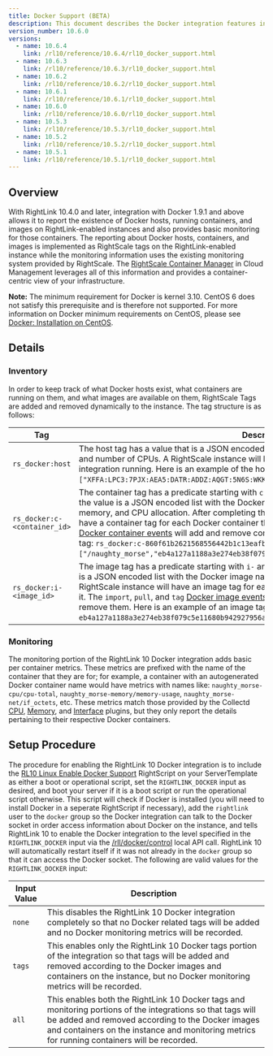 ```yaml
---
title: Docker Support (BETA)
description: This document describes the Docker integration features in RightLink 10.
version_number: 10.6.0
versions:
  - name: 10.6.4
    link: /rl10/reference/10.6.4/rl10_docker_support.html
  - name: 10.6.3
    link: /rl10/reference/10.6.3/rl10_docker_support.html
  - name: 10.6.2
    link: /rl10/reference/10.6.2/rl10_docker_support.html
  - name: 10.6.1
    link: /rl10/reference/10.6.1/rl10_docker_support.html
  - name: 10.6.0
    link: /rl10/reference/10.6.0/rl10_docker_support.html
  - name: 10.5.3
    link: /rl10/reference/10.5.3/rl10_docker_support.html
  - name: 10.5.2
    link: /rl10/reference/10.5.2/rl10_docker_support.html
  - name: 10.5.1
    link: /rl10/reference/10.5.1/rl10_docker_support.html
---
```


## Overview

With RightLink 10.4.0 and later, integration with Docker 1.9.1 and above allows it to report the existence of Docker
hosts, running containers, and images on RightLink-enabled instances and also provides basic monitoring for those
containers. The reporting about Docker hosts, containers, and images is implemented as RightScale tags 
on the RightLink-enabled instance while the monitoring information uses the existing monitoring system provided by RightScale. The [RightScale Container Manager](/cm/dashboard/manage/containers/index.html) in Cloud Management leverages all of this information and provides a container-centric view of your infrastructure.

**Note:** The minimum requirement for Docker is kernel 3.10. CentOS 6 does not satisfy this prerequisite and is therefore not supported. For more information on Docker minimum requirements on CentOS, please see [Docker: Installation on CentOS](https://docs.docker.com/engine/installation/linux/centos/).

## Details

### Inventory

In order to keep track of what Docker hosts exist, what containers are running on them, and what images are available on them, RightScale Tags are added and removed dynamically to the instance. The tag structure is as follows:

Tag                          | Description
---------------------------- | -----------
`rs_docker:host`             | The host tag has a value that is a JSON encoded list with the Docker engine ID, total memory, and number of CPUs. A RightScale instance will have this tag if it has the RightLink 10 Docker integration running. Here is an example of the host tag: `rs_docker:host=["XFFA:LPC3:7PJX:AEA5:DATR:ADDZ:AQGT:5N6S:WKK7:WNSI:6GI3:LZDE",3700,1]`.
`rs_docker:c-<container_id>` | The container tag has a predicate starting with `c-` and followed by the Docker container ID and the value is a JSON encoded list with the Docker container name, Docker image ID, committed memory, and CPU allocation. After completing the [setup procedure](#setup-procedure), a RightScale instance will have a container tag for each Docker container that is currently running on it. The `start` and `die` [Docker container events](https://docs.docker.com/engine/reference/commandline/events/#/events) will add and remove container tags. Here is an example of a container tag: `rs_docker:c-860f61b2621568556442b1c13eafba0f0f01f4654c4e86407982cd8dfbf4e65b=["/naughty_morse","eb4a127a1188a3e274eb38f079c5e11680b942927956a38b9b6b6c6736e14fd2",0,0]`.
`rs_docker:i-<image_id>`     | The image tag has a predicate starting with `i-` and followed by the Docker image ID and the value is a JSON encoded list with the Docker image name. After completing the [setup procedure](#setup-procedure), a RightScale instance will have an image tag for each Docker image that has been downloaded to it. The `import`, `pull`, and `tag` [Docker image events](https://docs.docker.com/engine/reference/commandline/events/#/events) will add image tags while `untag` and `delete` will remove them. Here is an example of an image tag: `rs_docker:i-eb4a127a1188a3e274eb38f079c5e11680b942927956a38b9b6b6c6736e14fd2=["nginx:latest"]`.

### Monitoring

The monitoring portion of the RightLink 10 Docker integration adds basic per container metrics. These metrics are
prefixed with the name of the container that they are for; for example, a container with an autogenerated Docker
container name would have metrics with names like: `naughty_morse-cpu/cpu-total`, `naughty_morse-memory/memory-usage`,
`naughty_morse-net/if_octets`, etc. These metrics match those provided by the Collectd [CPU], [Memory], and [Interface]
plugins, but they only report the details pertaining to their respective Docker containers.

[CPU]: https://collectd.org/wiki/index.php/Plugin:CPU
[Memory]: https://collectd.org/wiki/index.php/Plugin:Memory
[Interface]: https://collectd.org/wiki/index.php/Plugin:Interface

## Setup Procedure

The procedure for enabling the RightLink 10 Docker integration is to include the [RL10 Linux Enable Docker Support]
RightScript on your ServerTemplate as either a boot or operational script, set the `RIGHTLINK_DOCKER` input as desired,
and boot your server if it is a boot script or run the operational script otherwise. This script will check if Docker is
installed (you will need to install Docker in a seperate RightScript if necessary), add the `rightlink` user to the
`docker` group so the Docker integration can talk to the Docker socket in order access information about Docker on the
instance, and tells RightLink 10 to enable the Docker integration to the level specified in the `RIGHTLINK_DOCKER`
input via the [/rll/docker/control] local API call. RightLink 10 will automatically restart itself if it was not already
in the `docker` group so that it can access the Docker socket. The following are valid values for the `RIGHTLINK_DOCKER`
input:

[RL10 Linux Enable Docker Support]: https://github.com/rightscale/rightlink_scripts/blob/master/rll/enable-docker.sh
[/rll/docker/control]: rl10_local_and_proxied_http_requests.html#/rll/docker/control

Input Value | Description
----------- | -----------
`none`      | This disables the RightLink 10 Docker integration completely so that no Docker related tags will be added and no Docker monitoring metrics will be recorded.
`tags`      | This enables only the RightLink 10 Docker tags portion of the integration so that tags will be added and removed according to the Docker images and containers on the instance, but no Docker monitoring metrics will be recorded.
`all`       | This enables both the RightLink 10 Docker tags and monitoring portions of the integrations so that tags will be added and removed according to the Docker images and containers on the instance and monitoring metrics for running containers will be recorded.
